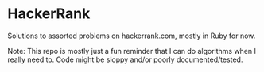 # HackerRank

Solutions to assorted problems on hackerrank.com, mostly in Ruby for now.

Note: This repo is mostly just a fun reminder that I can do algorithms when I really need to. Code might be sloppy and/or poorly documented/tested.
